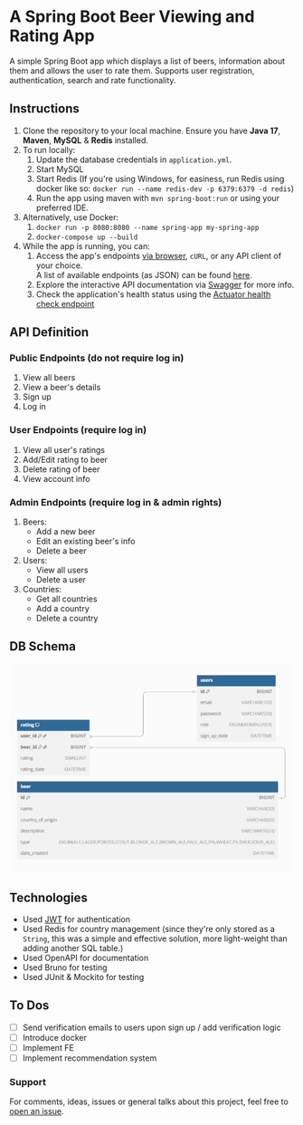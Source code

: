 # A Spring Boot Beer Viewing and Rating App

A simple Spring Boot app which displays a list of beers, information about them and allows the user to rate them. Supports user registration, authentication, search and rate functionality.

## Instructions

1. Clone the repository to your local machine. Ensure you have **Java 17**, **Maven**, **MySQL**  & **Redis** installed.
2. To run locally:
   1. Update the database credentials in `application.yml`.
   2. Start MySQL
   3. Start Redis (If you're using Windows, for easiness, run Redis using docker like so: `docker run --name redis-dev -p 6379:6379 -d redis`)
   4. Run the app using maven with `mvn spring-boot:run` or using your preferred IDE.
3. Alternatively, use Docker:
   1. `docker run -p 8080:8080 --name spring-app my-spring-app`
   2. `docker-compose up --build`
4. While the app is running, you can:
    1. Access the app's endpoints [via browser](http://localhost:8080), `cURL`, or any API client of your choice. </br>A list of available endpoints (as JSON) can be found [here](https://github.com/ZapDos7/beer-app/blob/main/src/main/resources/postman.json).
    2. Explore the interactive API documentation via [Swagger](http://localhost:8080/swagger-ui.html) for more info.
    3. Check the application's health status using the [Actuator health check endpoint](http://localhost:8080/actuator/health)

## API Definition

### Public Endpoints (do not require log in)
1. View all beers
2. View a beer's details
3. Sign up 
4. Log in

### User Endpoints (require log in)
1. View all user's ratings
2. Add/Edit rating to beer
3. Delete rating of beer
4. View account info

### Admin Endpoints (require log in & admin rights)
1. Beers:
   * Add a new beer
   * Edit an existing beer's info
   * Delete a beer
2. Users:
   * View all users
   * Delete a user
3. Countries:
   * Get all countries
   * Add a country
   * Delete a country

## DB Schema

![DB Schema](https://github.com/ZapDos7/beer-app/blob/main/src/main/resources/schema.png "DB Schema")

## Technologies

* Used [JWT](https://jwt.io/) for authentication
* Used Redis for country management (since they're only stored as a `String`, this was a simple and effective solution, more light-weight than adding another SQL table.)
* Used OpenAPI for documentation
* Used Bruno for testing
* Used JUnit & Mockito for testing

## To Dos
- [ ] Send verification emails to users upon sign up / add verification logic
- [ ] Introduce docker
- [ ] Implement FE
- [ ] Implement recommendation system

### Support
For comments, ideas, issues or general talks about this project, feel free to [open an issue](https://github.com/ZapDos7/beer-app/issues/new/choose). 
